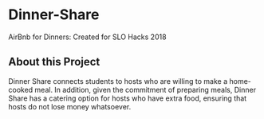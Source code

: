 # Dinner-Share
AirBnb for Dinners: Created for SLO Hacks 2018

## About this Project
Dinner Share connects students to hosts who are willing to make a home-cooked meal. In addition, given the commitment of preparing meals, Dinner Share has a catering option for hosts who have extra food, ensuring that hosts do not lose money whatsoever.

